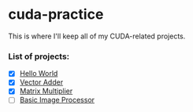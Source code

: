 # cuda-practice
This is where I'll keep all of my CUDA-related projects.

### List of projects:
- [x] [Hello World](HelloWorld)
- [x] [Vector Adder](VectorAdd)
- [x] [Matrix Multiplier](MatrixMult)
- [ ] [Basic Image Processor](ImageProcessing)
